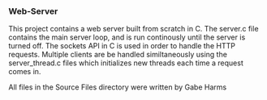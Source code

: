 ### Web-Server
This project contains a web server built from scratch in C. The server.c file contains the main server loop, and is run continously until the server is turned off. The sockets API in C is used in order to handle the HTTP requests. Multiple clients are be handled similtaneously using the server_thread.c files which initializes new threads each time a request comes in.


All files in the Source Files directory were written by Gabe Harms
